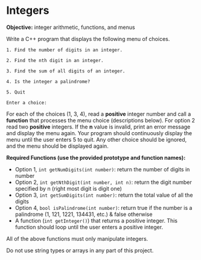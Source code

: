# Integers
**Objective:** integer arithmetic, functions, and menus

Write	a	C++	program	that	displays	the	following	menu	of	choices.

`1. Find the number of digits in an integer.`

`2. Find the nth digit in an integer.`

`3. Find the sum of all digits of an integer.`

`4. Is the integer a palindrome?`

`5. Quit`

`Enter a choice:`

For each of the choices (1, 3, 4), read a **positive** integer number and call a **function** that processes the menu choice (descriptions below). For option 2 read two **positive** integers. If the **n** value is invalid, print an error message and display the menu again. Your program should continuously display the menu until the user enters 5 to quit. Any other choice should be ignored, and the menu should be displayed again.

**Required Functions (use the provided prototype and function names):**

- Option 1, `int getNumDigits(int number)`: return the number of digits in number
- Option 2, `int getNthDigit(int number, int n)`: return the digit number specified by n (right most digit is digit one)
- Option 3, `int getSumDigits(int number)`: return the total value of all the digits
- Option 4, `bool isPalindrome(int number)`: return true if the number is a palindrome (1, 121, 1221, 134431, etc.) & false otherwise
- A function (`int getInteger()`) that returns a positive integer. This function should loop until the user enters a positive integer.

All of the above functions must only manipulate integers.

Do not use string types or arrays in any part of this project.
